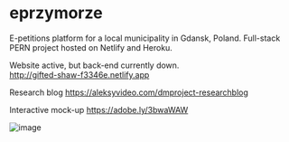 # eprzymorze
E-petitions platform for a local municipality in Gdansk, Poland. Full-stack PERN project hosted on Netlify and Heroku.

Website active, but back-end currently down.  
http://gifted-shaw-f3346e.netlify.app 

Research blog
https://aleksyvideo.com/dmproject-researchblog

Interactive mock-up
https://adobe.ly/3bwaWAW
  
![image](https://user-images.githubusercontent.com/32062967/222378349-7f78f8ac-5e93-4b53-ac57-bf026fa37894.png)

